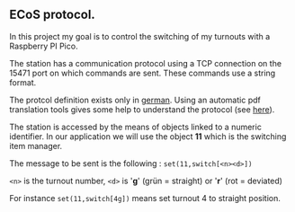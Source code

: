 ## ECoS protocol.

In this project my goal is to control the switching of my turnouts with a Raspberry PI Pico.

The station has a communication protocol using a TCP connection on the 15471 port on which commands are sent. These commands use a string format.

The protcol definition exists only in [german](protocol_german.pdf). Using an automatic pdf translation tools gives some help to understand the protocol (see [here](protocol_english.pdf)).

The station is accessed by the means of objects linked to a numeric identifier. In our application we will use the object **11** which is the switching item manager.

The message to be sent is the following : `set(11,switch[<n><d>])`

`<n>` is the turnout number, `<d>` is '**g**' (grün = straight) or '**r**' (rot = deviated)

For instance `set(11,switch[4g])` means set turnout 4 to straight position.


